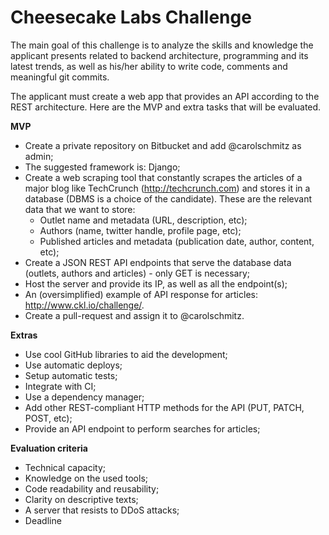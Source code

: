 Cheesecake Labs Challenge
=========================

The main goal of this challenge is to analyze the skills and knowledge the applicant presents related to backend architecture, programming and its latest trends, as well as his/her ability to write code, comments and meaningful git commits.

The applicant must create a web app that provides an API according to the REST architecture. Here are the MVP and extra tasks that will be evaluated.

**MVP**

- Create a private repository on Bitbucket and add @carolschmitz as admin;
- The suggested framework is: Django;
- Create a web scraping tool that constantly scrapes the articles of a major blog like TechCrunch (http://techcrunch.com) and stores it in a database (DBMS is a choice of the candidate). These are the relevant data that we want to store:
  - Outlet name and metadata (URL, description, etc);
  - Authors (name, twitter handle, profile page, etc);
  - Published articles and metadata (publication date, author, content, etc);
- Create a JSON REST API endpoints that serve the database data (outlets, authors and articles) - only GET is necessary;
- Host the server and provide its IP, as well as all the endpoint(s);
- An (oversimplified) example of API response for articles: http://www.ckl.io/challenge/.
- Create a pull-request and assign it to @carolschmitz.

**Extras**

- Use cool GitHub libraries to aid the development;
- Use automatic deploys;
- Setup automatic tests;
- Integrate with CI;
- Use a dependency manager;
- Add other REST-compliant HTTP methods for the API (PUT, PATCH, POST, etc);
- Provide an API endpoint to perform searches for articles;

**Evaluation criteria**

- Technical capacity;
- Knowledge on the used tools;
- Code readability and reusability;
- Clarity on descriptive texts;
- A server that resists to DDoS attacks;
- Deadline